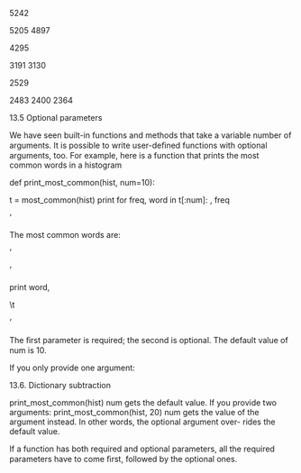 5242

5205 4897

4295

3191 3130

2529

2483 2400 2364

13.5 Optional parameters

We have seen built-in functions and methods that take a variable number of arguments. It is possible to write user-deﬁned functions with optional arguments, too. For example, here is a function that prints the most common words in a histogram

def print_most_common(hist, num=10):

t = most_common(hist) print for freq, word in t[:num]: , freq

’

The most common words are:

’

’

print word,

\t

’

The ﬁrst parameter is required; the second is optional. The default value of num is 10.

If you only provide one argument:

13.6. Dictionary subtraction

print_most_common(hist) num gets the default value. If you provide two arguments: print_most_common(hist, 20) num gets the value of the argument instead. In other words, the optional argument over- rides the default value.

If a function has both required and optional parameters, all the required parameters have to come ﬁrst, followed by the optional ones.